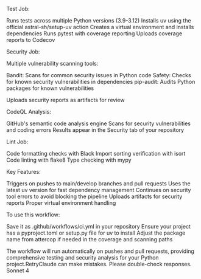 Test Job:

Runs tests across multiple Python versions (3.9-3.12)
Installs uv using the official astral-sh/setup-uv action
Creates a virtual environment and installs dependencies
Runs pytest with coverage reporting
Uploads coverage reports to Codecov

Security Job:

Multiple vulnerability scanning tools:

Bandit: Scans for common security issues in Python code
Safety: Checks for known security vulnerabilities in dependencies
pip-audit: Audits Python packages for known vulnerabilities


Uploads security reports as artifacts for review

CodeQL Analysis:

GitHub's semantic code analysis engine
Scans for security vulnerabilities and coding errors
Results appear in the Security tab of your repository

Lint Job:

Code formatting checks with Black
Import sorting verification with isort
Code linting with flake8
Type checking with mypy

Key Features:

Triggers on pushes to main/develop branches and pull requests
Uses the latest uv version for fast dependency management
Continues on security tool errors to avoid blocking the pipeline
Uploads artifacts for security reports
Proper virtual environment handling

To use this workflow:

Save it as .github/workflows/ci.yml in your repository
Ensure your project has a pyproject.toml or setup.py file for uv to install
Adjust the package name from attercop if needed in the coverage and scanning paths

The workflow will run automatically on pushes and pull requests, providing comprehensive testing and security analysis for your Python project.RetryClaude can make mistakes. Please double-check responses. Sonnet 4
